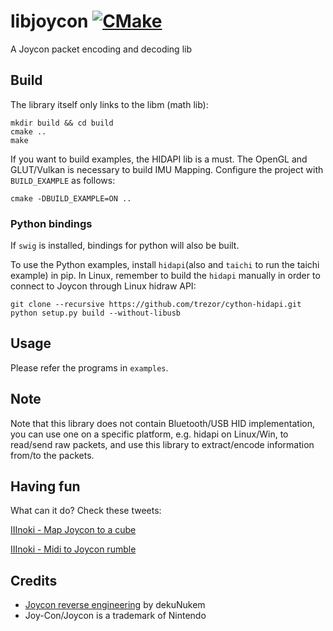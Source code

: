 # libjoycon [![CMake](https://github.com/Inokinoki/libjoycon/actions/workflows/cmake.yml/badge.svg)](https://github.com/Inokinoki/libjoycon/actions/workflows/cmake.yml)

A Joycon packet encoding and decoding lib

## Build

The library itself only links to the libm (math lib):

```
mkdir build && cd build
cmake ..
make
```

If you want to build examples, the HIDAPI lib is a must. The OpenGL and GLUT/Vulkan is necessary to build IMU Mapping. Configure the project with `BUILD_EXAMPLE` as follows:

```
cmake -DBUILD_EXAMPLE=ON ..
```

### Python bindings

If `swig` is installed, bindings for python will also be built.

To use the Python examples, install `hidapi`(also and `taichi` to run the taichi example) in pip. In Linux, remember to build the `hidapi` manually in order to connect to Joycon through Linux hidraw API:

```
git clone --recursive https://github.com/trezor/cython-hidapi.git
python setup.py build --without-libusb
```

## Usage

Please refer the programs in `examples`.

## Note

Note that this library does not contain Bluetooth/USB HID implementation, you can use one on a specific platform, e.g. hidapi on Linux/Win, to read/send raw packets, and use this library to extract/encode information from/to the packets.

## Having fun

What can it do? Check these tweets:

[IIInoki - Map Joycon to a cube](https://twitter.com/IIInoki/status/1416239484711079938)

[IIInoki - Midi to Joycon rumble](https://mobile.twitter.com/IIInoki/status/1502913550607699969)

## Credits

- [Joycon reverse engineering](https://github.com/dekuNukem/Nintendo_Switch_Reverse_Engineering) by dekuNukem
- Joy-Con/Joycon is a trademark of Nintendo
